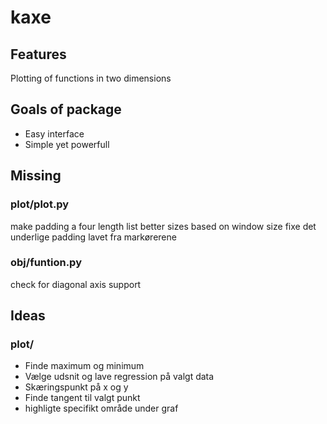 # kaxe

## Features

Plotting of functions in two dimensions


## Goals of package

- Easy interface
- Simple yet powerfull



## Missing

### plot/plot.py

make padding a four length list
better sizes based on window size
fixe det underlige padding lavet fra markørerene

### obj/funtion.py
check for diagonal axis support

## Ideas

### plot/

- Finde maximum og minimum
- Vælge udsnit og lave regression på valgt data
- Skæringspunkt på x og y
- Finde tangent til valgt punkt
- highligte specifikt område under graf
